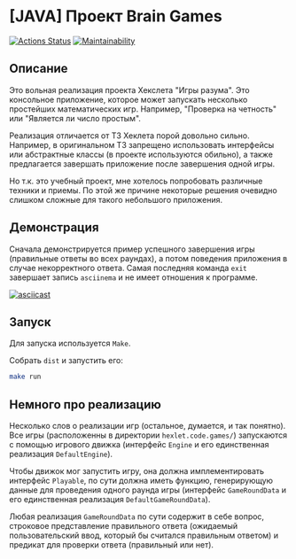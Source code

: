 # [JAVA] Проект Brain Games
[![Actions Status](https://github.com/danielvinogradov/java-project-lvl1/workflows/build/badge.svg)](https://github.com/danielvinogradov/java-project-lvl1/actions)
[![Maintainability](https://api.codeclimate.com/v1/badges/3efb8aa97aa53ccfc1ed/maintainability)](https://codeclimate.com/github/danielvinogradov/java-project-lvl1/maintainability)

## Описание
Это вольная реализация проекта Хекслета "Игры разума". Это консольное приложение, которое может запускать несколько простейших математических игр. Например, "Проверка на четность" или "Является ли число простым".

Реализация отличается от ТЗ Хеклета порой довольно сильно. Например, в оригинальном ТЗ запрещено использовать интерфейсы или абстрактные классы (в проекте используются обильно), а также предлагается завершать приложение после завершения одной игры. 

Но т.к. это учебный проект, мне хотелось попробовать различные техники и приемы. По этой же причине некоторые решения очевидно слишком сложные для такого небольшого приложения.

## Демонстрация
                     
Сначала демонстрируется пример успешного завершения игры (правильные ответы во всех раундах), а потом поведения приложения в случае некорректного ответа. Самая последняя команда `exit` завершает запись `asciinema` и не имеет отношения к программе.

[![asciicast](https://asciinema.org/a/K9iKvdeoWTefua4nxC04mIL61.svg)](https://asciinema.org/a/K9iKvdeoWTefua4nxC04mIL61)

## Запуск

Для запуска используется `Make`. 

Собрать `dist` и запустить его:

```bash
make run
```

## Немного про реализацию
        
Несколько слов о реализации игр (остальное, думается, и так понятно). Все игры (расположенны в директории `hexlet.code.games/`) запускаются с помощью игрового движка (интерфейс `Engine` и его единственная реализация `DefaultEngine`). 

Чтобы движок мог запустить игру, она должна имплементировать интерфейс `Playable`, по сути должна иметь функцию, генерирующую данные для проведения одного раунда игры (интерфейс `GameRoundData` и его единственная реализация `DefaultGameRoundData`).

Любая реализация `GameRoundData` по сути содержит в себе вопрос, строковое представление правильного ответа (ожидаемый пользовательский ввод, который бы считался правильным ответом) и предикат для проверки ответа (правильный или нет).
